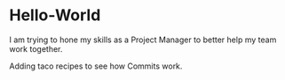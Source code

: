# Hello-World

I am trying to hone my skills as a Project Manager to better help my team work together. 

Adding taco recipes to see how Commits work. 

